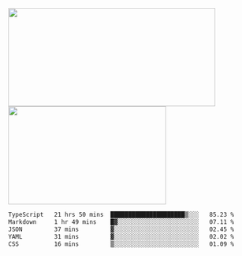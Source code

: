 <a href="https://github.com/anuraghazra/github-readme-stats">
  <img height=200 width=420 align="center" src="https://github-readme-stats.vercel.app/api?username=airRnot1106&hide_title=true&show_icons=true&rank_icon=github" />
</a>
<a href="https://github.com/anuraghazra/convoychat">
  <img height=200 width=320 align="center" src="https://github-readme-stats.vercel.app/api/top-langs/?username=airRnot1106&hide_title=true&layout=compact&hide=html,css" />
</a>

<!--START_SECTION:waka-->

```txt
TypeScript   21 hrs 50 mins  █████████████████████▒░░░   85.23 %
Markdown     1 hr 49 mins    █▓░░░░░░░░░░░░░░░░░░░░░░░   07.11 %
JSON         37 mins         ▓░░░░░░░░░░░░░░░░░░░░░░░░   02.45 %
YAML         31 mins         ▓░░░░░░░░░░░░░░░░░░░░░░░░   02.02 %
CSS          16 mins         ▒░░░░░░░░░░░░░░░░░░░░░░░░   01.09 %
```

<!--END_SECTION:waka-->
